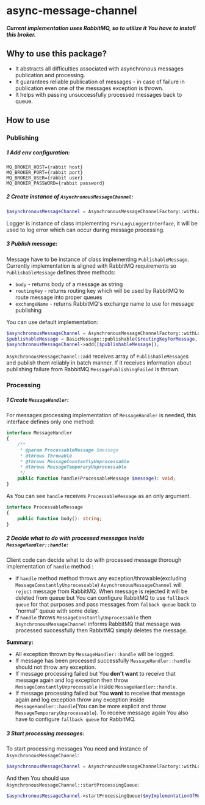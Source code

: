 # async-message-channel

##### Current implementation uses RabbitMQ, so to utilize it You have to install this broker.

## Why to use this package? ##
- It abstracts all difficulties associated with asynchronous messages publication and processing.
- It guarantees reliable publication of messages - in case of failure in publication even one of the messages
exception is thrown.
- It helps with passing unsuccessfully processed messages back to queue.

## How to use

### Publishing

##### 1 Add env configuration:
```.dotenv
MQ_BROKER_HOST={rabbit host}
MQ_BROKER_PORT={rabbit port}
MQ_BROKER_USER={rabbit user}
MQ_BROKER_PASSWORD={rabbit password}
```

##### 2 Create instance of ```AsynchronousMessageChannel```:
```php
$asynchronousMessageChannel = AsynchronousMessageChannelFactory::withLogger($implementationOfPsrLoggerInterface);
```
Logger is instance of class implementing ```Psr\Log\LoggerInterface```, it will be used to log error which 
can occur during message processing.

##### 3 Publish message:
Message have to be instance of class implementing ```PublishableMessage```. Currently implementation is aligned 
with RabbitMQ requirements so ```PublishableMessage``` defines three methods:
- ```body``` - returns body of a message as string
- ```routingKey``` - returns routing key which will be used by RabbitMQ to route message into proper queues
- ```exchangeName``` - returns RabbitMQ's exchange name to use for message publishing

You can use default implementation:
```php
$asynchronousMessageChannel = AsynchronousMessageChannelFactory::withLogger($implementationOfPsrLoggerInterface);
$publishableMessage = BasicMessage::publishable($routingKeyForMessage, $exchangeNameForMessage, $messageBody);
$asynchronousMessageChannel->add([$publishableMessage]);
```
```AsynchronousMessageChannel::add``` receives array of ```PublishableMessage```s and publish them reliably in batch manner.
If it receives information about publishing failure from RabbitMQ ```MessagePublishingFailed``` is thrown.

### Processing

##### 1 Create ```MessageHandler```:
For messages processing implementation of ```MessageHandler``` is needed, this interface defines only one method:
```php
interface MessageHandler
{
    /**
     * @param ProcessableMessage $message
     * @throws Throwable
     * @throws MessageConstantlyUnprocessable
     * @throws MessageTemporaryUnprocessable
     */
    public function handle(ProcessableMessage $message): void;
}
```
As You can see ```handle``` receives ```ProcessableMessage``` as an only argument. 
```php
interface ProcessableMessage
{
    public function body(): string;
}
``` 

##### 2 Decide what to do with processed messages inside ```MessageHandler::handle```:
Client code can decide what to do with processed message thorough implementation of ```handle``` method :
- if ```handle``` method method throws any exception/throwable(excluding ```MessageConstantlyUnprocessable```)
```AsynchronousMessageChannel``` will ```reject``` message from RabbitMQ. When message is rejected it will be 
deleted from queue but You can configure RabbitMQ to use ```fallback queue``` for that purposes and pass messages from
```falback queue``` back to "normal" queue with some delay.
- if ```handle``` throws ```MessageConstantlyUnprocessable``` then ```AsynchronousMessageChannel``` informs RabbitMQ that
message was processed successfully then RabbitMQ simply deletes the message.

****Summary:****

- All exception thrown by ```MessageHandler::handle``` will be logged.
- If message has been processed successfully ```MessageHandler::handle``` should not throw any exception.
- If message processing failed but You **don't want** to receive that message again and log exception then throw
```MessageConstantlyUnprocessable``` inside ```MessageHandler::handle```.
- If message processing failed but You **want** to receive that message again and log exception throw any
exception inside ```MessageHandler::handle```(You can be more explicit and throw ```MessageTemporaryUnprocessable```).
To receive message again You also have to configure ```fallback queue``` for RabbitMQ.

##### 3 Start processing messages:
To start processing messages You need and instance of ```AsynchronousMessageChannel```:
```php
$asynchronousMessageChannel = AsynchronousMessageChannelFactory::withLogger($implementationOfPsrLoggerInterface);
```
And then You should use ```AsynchronousMessageChannel::startProcessingQueue```:
```php
$asynchronousMessageChannel->startProcessingQueue($myImplementationOfMessageHandler, $nameOfRabbitMQQueueFromWhichMessagesWillBeProcessed);
```



 